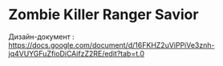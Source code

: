 # Zombie Killer Ranger Savior
Дизайн-документ : https://docs.google.com/document/d/16FKHZ2uViPPiVe3znh-jq4VUYGFuZfioDiCAifzZ2RE/edit?tab=t.0
